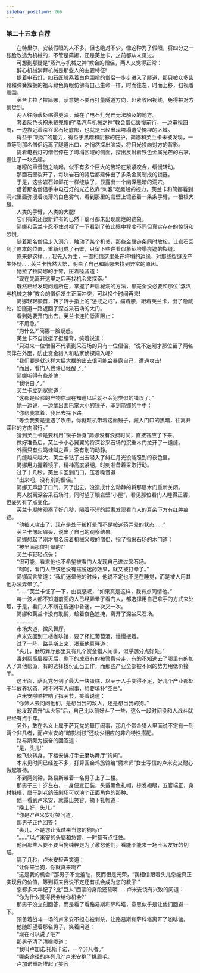 ```yaml
---
sidebar_position: 266
---
```

### 第二十五章 自荐  


　　在特里尔，安装假眼的人不多，但也绝对不少，像这种为了假眼，将四分之一张脸改造为机械的，不管是简娜，还是芙兰卡，之前都从未见过。  
　　可想到那疑是“蒸汽与机械之神”教会的僧侣，两人又觉得正常：  
　　醉心机械崇拜机械是那些人的主要特征!  
　　提着电石灯，如石匠般系着白色围裙的僧侣一步步进入了隧道，那只被众多齿轮和弹簧簇拥的祖母绿色假眼仿佛有自己生命一样，时而往左，时而上移，扫视着周围。  
　　芙兰卡拉了拉简娜，示意她不要再打量隧道方向，赶紧收回视线，免得被对方察觉到。  
　　两人往隐蔽处缩得更深，藏在了电石灯光芒无法触及的地方。  
　　套着灰色长袍未戴兜帽的“蒸汽与机械之神”教会僧侣缓慢前行，一边审视四周，一边靠近着深谷采石场底部，也就是已经出现垮塌遭受掩埋的区域。  
　　得益于“刺客”的能力，得益于黑暗和阴影的庇护，简娜和芙兰卡未被发现，一直等到那名僧侣远离了隧道出口，才悄然探出脑袋，将目光投向对方的背影。  
　　提着电石灯的僧侣停在了垮塌区域的侧面，探出反射着铁色金属光芒的右掌，握住了一块凸起。  
　　喀嚓的声音随之响起，似乎有多个巨大的齿轮在紧紧咬合，缓慢转动。  
　　那面石壁裂开了，每块岩石的背后都延伸出了多条金属制成的锁链。  
　　于是，这些岩石如鲜花一样绽放了，显露出一个幽深黑暗的洞穴。  
　　借着那名僧侣手中电石灯的光芒依靠“刺客”老鹰般的视力，芙兰卡和简娜看到洞穴里面弥漫着淡薄的白色雾气，看到那里的岩壁上镶嵌着一条条手臂，一根根大腿。  
　　人类的手臂，人类的大腿!  
　　它们有的还很新鲜有的已然干瘪可都未出现腐烂的迹象。  
　　简娜和芙兰卡忍不住对视了一下看到了彼此眼中程度不同但真实存在的惊讶和恐惧。  
　　随着那名僧侣走入洞穴，触动了某个机关，那些金属链条同时放松，让岩石回到了原本的位置，重新组成了石壁，只留下些许看似象征垮塌痕迹的裂缝。  
　　原来是这样……我先入为主，一直相信这里处在垮塌的边缘，对那些裂缝没产生怀疑……芙兰卡恍然大悟，明白了自己和简娜未找到异常的原因。  
　　她拉了拉简娜的手臂，压着嗓音道：  
　　“现在先离开这里之后再找机会来探索。”  
　　既然已经发现问题所在，掌握了开启秘洞的方法，那完全没必要和那位“蒸汽与机械之神”教会的僧侣发生正面冲突，可以换个时间再来!  
　　简娜轻轻颔首，转了转手指上的“惩戒之戒”，猫着腰，跟着芙兰卡，出了隐藏处，沿隧道一路返回了深谷采石场的大门。  
　　看到她要开门出去，芙兰卡连忙低声阻止：  
　　“不用急。”  
　　“为什么?”简娜一脸疑惑。  
　　芙兰卡不自觉挺了挺腰背，笑着说道：  
　　“只进来一位僧侣不代表到采石场的只有一位僧侣。“说不定刚才那位留了两名同伴在外面，防止赏金猎人和私家侦探闯入呢?  
　　“我们要是就这样大摇大摆的出去很可能会暴露自己，遭遇攻击!  
　　“而且，看门人也许已经醒了。”  
　　简娜听得有些羞愧：  
　　“我明白了。”  
　　芙兰卡立刻宽慰道：  
　　“这都是经验的产物你现在知道以后就不会犯类似的错误了。”  
　　她一边说，一边拿出面巴掌大小的镜子，塞到简娜的手中：  
　　“你帮我拿着，我出去探下路。  
　　“等会我要是遭遇了攻击，你就趁机带着这面镜子，藏入门口的黑暗，往离开深谷的方向潜行。”  
　　猜到芙兰卡是要利用“镜子替身”简娜没有浪费时间，直接答应了下来。  
　　做好准备后，芙兰卡小心翼翼的将深谷采石场的沉重木门拉开了一道缝。  
　　外面只有虫鸣蛙叫之声，没有别的动静。  
　　门缝越来越大，芙兰卡钻了出去潜入了绯红月光没能照到的夜色里。  
　　简娜用力握着镜子，精神高度紧绷，时刻准备着采取行动。  
　　过了十几秒，芙兰卡回到门口，压着嗓音道：  
　　“出来吧，没有别的僧侣。”  
　　简娜无声舒了口气，闪了出去，没造成什么动静的将那扇木门重新关闭。  
　　两人脱离深谷采石场时，同时望了眼岩壁“小屋”，看见那位看门人睡得正香，但姿势有了点变化。  
　　芙兰卡凝眸观察了好几秒，隔着不短的距离发现看门人的耳朵下方有红肿痕迹。  
　　“他被人攻击了，现在是处于被打晕而不是被迷药弄晕的状态……”  
　　芙兰卡皱起眉头，说出了自己的观察结果。  
　　简娜想起了刚才那名装着机械义眼的僧侣，指了指采石场的木门道：  
　　“被里面那位打晕的?”  
　　芙兰卡轻轻点头：  
　　“很可能，看来他也不希望被看门人发现自己进过采石场。  
　　“呵呵，看门人应该还没有摆脱迷药效果，就又被打晕了。”  
　　简娜闻言笑道：“我们迷晕他的时候，他说不定也不是在睡觉，而是被人用其他办法弄晕了。”  
　　“……”芙兰卡怔了一下，由衷感叹，“如果真是这样，我有点同情他。”  
　　每一波人都不知道前面的人已经弄晕了看门人，都选择用自己拿手的方式来处理，于是，看门人不断在昏迷中昏迷，一次又一次。  
　　简娜和芙兰卡没有耽搁，趁着夜色遮掩，离开了深谷采石场。  
　　…………  
　　市场大道，微风舞厅。  
　　卢米安回到二楼咖啡馆，要了杯红葡萄酒，慢慢抿着。  
　　过了一阵，路易斯上来，凑至他耳畔道：  
　　“头儿，磨坊舞厅那里又有几个赏金猎人闹事，似乎想分点好处。”  
　　毒刺帮高层覆灭后，剩下的成员有的被警察带走，有的不知逃去了哪里有的加入了其他帮派，有的选择找份正当工作，而那些产业全部被不同的势力用低价接手。  
　　这里面，萨瓦党分到了最大一块蛋糕，以至于人手变得不足，好几个产业都处于半放养状态，时不时有人闹事，想要填补“空白”。  
　　卢米安啪嗒捏响了指关节，笑着说道：  
　　“你派人去问问他们，是想当我的敌人，还是想当我的狗。”  
　　他发现晋升“纵火家”后，自己比以前好斗了一些，这么一段时间没和人战斗就已经有点手痒。  
　　另外，敢在名义上属于萨瓦党的舞厅闹事，那几个赏金猎人里面说不定有一到两个非凡者，而卢米安的“暗影树枝”还缺少相应的非凡特性搭配。  
　　路易斯颇为振奋的回答道：  
　　“是，头儿!”  
　　他飞快转身，下楼安排打手去磨坊舞厅“询问”。  
　　本来见时间已经差不多，打算回金鸡旅馆给“魔术师”女士写信的卢米安又耐心做起等待。  
　　不到两刻钟，路易斯带着一名男子上了二楼。  
　　那男子三十岁左右，一身便宜正装，头戴黑色礼帽，棕发褐眼，五官端正，身材魁梧，属于到老鸽笼剧场可以演个正面角色的那种。  
　　他一看到卢米安，就露出笑容，摘下礼帽道：  
　　“晚上好，头儿。”  
　　“你是?”卢米安好笑问道。  
　　那男子正色回答：  
　　“头儿，不是您让我过来当您的狗吗?”  
　　“……”以卢米安的头脑和急智，一时都有点怔住。  
　　他问那些人要不要当狗纯粹是为了激怒他们，看能不能来一场不太友好的切磋。  
　　隔了几秒，卢米安轻声笑道：  
　　“让你来当狗，你就真来啊?”  
　　“这是我的机会!”那男子不觉羞耻，反而很是光荣，“我相信跟着头儿您能真正实现我的价值，等到将来我说不定还有机会成为您的教子!”  
　　您都多大年纪了?比“巨人”西蒙的身段还软啊……卢米安饶有兴致的问道：  
　　“你为什么觉得我会给你机会?”  
　　那男子没立刻回答，而是看了看路易斯和萨科塔，意思似乎是让他们回避一下。  
　　预备着战斗一场的卢米安不担心被刺杀，让路易斯和萨科塔离开了咖啡馆。  
　　他随即望着那名男子，笑着问道：  
　　“现在可以说了吧?”  
　　那男子清了清喉咙道：  
　　“我叫卢加诺.托斯卡诺，一个非凡者。”  
　　“哪条途径的序列几?”卢米安挑了挑眉毛。  
　　卢加诺重新堆起了笑容  
